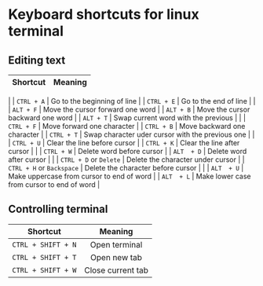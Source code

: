 
# Keyboard shortcuts for linux terminal

## Editing text

| Shortcut                      | Meaning                                           |
|:-----------------------------:|:-------------------------------------------------:| 
|
| `CTRL + A`                    | Go to the beginning of line                       |
| `CTRL + E`                    | Go to the end of line                             |
|
| `ALT + F`                     | Move the cursor forward one word                  |
| `ALT + B`                     | Move the cursor backward one word                 |
| `ALT + T`                     | Swap current word with the previous               |
|
| `CTRL + F`                    | Move forward one character                        |
| `CTRL + B`                    | Move backward one character                       |
| `CTRL + T`                    | Swap character uder cursor with the previous one  |
|
| `CTRL + U`                    | Clear the line before cursor                      |
| `CTRL + K`                    | Clear the line after cursor                       |
|
| `CTRL + W`                    | Delete word before cursor                         |
| `ALT  + D`                    | Delete word after cursor                          |
|
| `CTRL + D` or `Delete`        | Delete the character under cursor                 |
| `CTRL + H` or `Backspace`     | Delete the character before cursor                |
|
| `ALT  + U`                    | Make uppercase from cursor to end of word         |
| `ALT  + L`                    | Make lower case from cursor to end of word        |

## Controlling terminal

| Shortcut                      | Meaning                                           |
|:-----------------------------:|:-------------------------------------------------:|
| `CTRL + SHIFT + N`            | Open terminal                                     |
| `CTRL + SHIFT + T`            | Open new tab                                      |
| `CTRL + SHIFT + W`            | Close current tab                                 |

